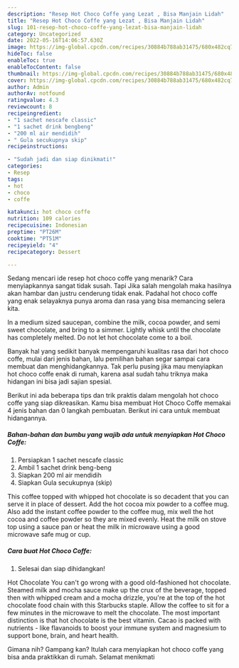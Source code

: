 ```yaml
---
description: "Resep Hot Choco Coffe yang Lezat , Bisa Manjain Lidah"
title: "Resep Hot Choco Coffe yang Lezat , Bisa Manjain Lidah"
slug: 101-resep-hot-choco-coffe-yang-lezat-bisa-manjain-lidah
category: Uncategorized
date: 2022-05-16T14:06:57.630Z
image: https://img-global.cpcdn.com/recipes/30884b788ab31475/680x482cq70/hot-choco-coffe-foto-resep-utama.jpg
hideToc: false
enableToc: true
enableTocContent: false
thumbnail: https://img-global.cpcdn.com/recipes/30884b788ab31475/680x482cq70/hot-choco-coffe-foto-resep-utama.jpg
cover: https://img-global.cpcdn.com/recipes/30884b788ab31475/680x482cq70/hot-choco-coffe-foto-resep-utama.jpg
author: Admin
authorAv: notfound
ratingvalue: 4.3
reviewcount: 8
recipeingredient:
- "1 sachet nescafe classic"
- "1 sachet drink bengbeng"
- "200 ml air mendidih"
- " Gula secukupnya skip"
recipeinstructions:

- "Sudah jadi dan siap dinikmati!"
categories:
- Resep
tags:
- hot
- choco
- coffe

katakunci: hot choco coffe 
nutrition: 109 calories
recipecuisine: Indonesian
preptime: "PT26M"
cooktime: "PT51M"
recipeyield: "4"
recipecategory: Dessert

---
```



Sedang mencari ide resep hot choco coffe yang menarik? Cara menyiapkannya sangat tidak susah. Tapi Jika salah mengolah maka hasilnya akan hambar dan justru cenderung tidak enak. Padahal hot choco coffe yang enak selayaknya punya aroma dan rasa yang bisa memancing selera kita.


In a medium sized saucepan, combine the milk, cocoa powder, and semi sweet chocolate, and bring to a simmer. Lightly whisk until the chocolate has completely melted. Do not let hot chocolate come to a boil.

Banyak hal yang sedikit banyak mempengaruhi kualitas rasa dari hot choco coffe, mulai dari jenis bahan, lalu pemilihan bahan segar sampai cara membuat dan menghidangkannya. Tak perlu pusing jika mau menyiapkan hot choco coffe enak di rumah, karena asal sudah tahu triknya maka hidangan ini bisa jadi sajian spesial.


Berikut ini ada beberapa tips dan trik praktis dalam mengolah hot choco coffe yang siap dikreasikan. Kamu bisa membuat Hot Choco Coffe memakai 4 jenis bahan dan 0 langkah pembuatan. Berikut ini cara untuk membuat hidangannya.

<!--inarticleads1-->

##### Bahan-bahan dan bumbu yang wajib ada untuk menyiapkan Hot Choco Coffe:

1. Persiapkan 1 sachet nescafe classic
1. Ambil 1 sachet drink beng-beng
1. Siapkan 200 ml air mendidih
1. Siapkan  Gula secukupnya (skip)


This coffee topped with whipped hot chocolate is so decadent that you can serve it in place of dessert. Add the hot cocoa mix powder to a coffee mug. Also add the instant coffee powder to the coffee mug, mix well the hot cocoa and coffee powder so they are mixed evenly. Heat the milk on stove top using a sauce pan or heat the milk in microwave using a good microwave safe mug or cup. 

<!--inarticleads2-->

##### Cara buat Hot Choco Coffe:


1. Selesai dan siap dihidangkan!

Hot Chocolate You can&#39;t go wrong with a good old-fashioned hot chocolate. Steamed milk and mocha sauce make up the crux of the beverage, topped then with whipped cream and a mocha drizzle, you&#39;re at the top of the hot chocolate food chain with this Starbucks staple. Allow the coffee to sit for a few minutes in the microwave to melt the chocolate. The most important distinction is that hot chocolate is the best vitamin. Cacao is packed with nutrients - like flavanoids to boost your immune system and magnesium to support bone, brain, and heart health. 

Gimana nih? Gampang kan? Itulah cara menyiapkan hot choco coffe yang bisa anda praktikkan di rumah. Selamat menikmati
